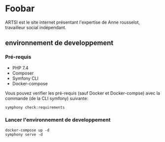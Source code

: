 # Foobar

ARTSI est le site internet présentant l'expertise de Anne rousselot, travailleur social indépendant.

## environnement de developpement

### Pré-requis

- PHP 7.4
- Composer
- Symfony CLI
- Docker-compose

Vous pouvez verifier les pré-requis (sauf Docker et Docker-compse) avec la commande (de la CLI symfony) suivante:

```bash
symphony check:requirements
```

### Lancer l'environnement de developpement

```
docker-compose up -d
symphony serve -d
```
